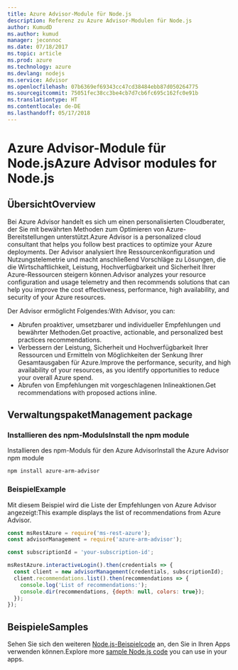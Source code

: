 ```yaml
---
title: Azure Advisor-Module für Node.js
description: Referenz zu Azure Advisor-Modulen für Node.js
author: KumudD
ms.author: kumud
manager: jeconnoc
ms.date: 07/18/2017
ms.topic: article
ms.prod: azure
ms.technology: azure
ms.devlang: nodejs
ms.service: Advisor
ms.openlocfilehash: 07b6369ef69343cc47cd38484ebb87d050264775
ms.sourcegitcommit: 75051fec38cc3be4cb7d7cb6fc695c162fc0e91b
ms.translationtype: HT
ms.contentlocale: de-DE
ms.lasthandoff: 05/17/2018
---
```

# <a name="azure-advisor-modules-for-nodejs"></a><span data-ttu-id="e4029-103">Azure Advisor-Module für Node.js</span><span class="sxs-lookup"><span data-stu-id="e4029-103">Azure Advisor modules for Node.js</span></span>

## <a name="overview"></a><span data-ttu-id="e4029-104">Übersicht</span><span class="sxs-lookup"><span data-stu-id="e4029-104">Overview</span></span>

<span data-ttu-id="e4029-105">Bei Azure Advisor handelt es sich um einen personalisierten Cloudberater, der Sie mit bewährten Methoden zum Optimieren von Azure-Bereitstellungen unterstützt.</span><span class="sxs-lookup"><span data-stu-id="e4029-105">Azure Advisor is a personalized cloud consultant that helps you follow best practices to optimize your Azure deployments.</span></span> <span data-ttu-id="e4029-106">Der Advisor analysiert Ihre Ressourcenkonfiguration und Nutzungstelemetrie und macht anschließend Vorschläge zu Lösungen, die die Wirtschaftlichkeit, Leistung, Hochverfügbarkeit und Sicherheit Ihrer Azure-Ressourcen steigern können.</span><span class="sxs-lookup"><span data-stu-id="e4029-106">Advisor analyzes your resource configuration and usage telemetry and then recommends solutions that can help you improve the cost effectiveness, performance, high availability, and security of your Azure resources.</span></span>

<span data-ttu-id="e4029-107">Der Advisor ermöglicht Folgendes:</span><span class="sxs-lookup"><span data-stu-id="e4029-107">With Advisor, you can:</span></span>
- <span data-ttu-id="e4029-108">Abrufen proaktiver, umsetzbarer und individueller Empfehlungen und bewährter Methoden.</span><span class="sxs-lookup"><span data-stu-id="e4029-108">Get proactive, actionable, and personalized best practices recommendations.</span></span>
- <span data-ttu-id="e4029-109">Verbessern der Leistung, Sicherheit und Hochverfügbarkeit Ihrer Ressourcen und Ermitteln von Möglichkeiten der Senkung Ihrer Gesamtausgaben für Azure.</span><span class="sxs-lookup"><span data-stu-id="e4029-109">Improve the performance, security, and high availability of your resources, as you identify opportunities to reduce your overall Azure spend.</span></span>
- <span data-ttu-id="e4029-110">Abrufen von Empfehlungen mit vorgeschlagenen Inlineaktionen.</span><span class="sxs-lookup"><span data-stu-id="e4029-110">Get recommendations with proposed actions inline.</span></span>

## <a name="management-package"></a><span data-ttu-id="e4029-111">Verwaltungspaket</span><span class="sxs-lookup"><span data-stu-id="e4029-111">Management package</span></span>

### <a name="install-the-npm-module"></a><span data-ttu-id="e4029-112">Installieren des npm-Moduls</span><span class="sxs-lookup"><span data-stu-id="e4029-112">Install the npm module</span></span>

<span data-ttu-id="e4029-113">Installieren des npm-Moduls für den Azure Advisor</span><span class="sxs-lookup"><span data-stu-id="e4029-113">Install the Azure Advisor npm module</span></span>

```bash
npm install azure-arm-advisor
```

### <a name="example"></a><span data-ttu-id="e4029-114">Beispiel</span><span class="sxs-lookup"><span data-stu-id="e4029-114">Example</span></span>

<span data-ttu-id="e4029-115">Mit diesem Beispiel wird die Liste der Empfehlungen von Azure Advisor angezeigt:</span><span class="sxs-lookup"><span data-stu-id="e4029-115">This example displays the list of recommendations from Azure Advisor.</span></span>

```javascript
const msRestAzure = require('ms-rest-azure');
const advisorManagement = require('azure-arm-advisor');

const subscriptionId = 'your-subscription-id';

msRestAzure.interactiveLogin().then(credentials => {
  const client = new advisorManagement(credentials, subscriptionId);
  client.recommendations.list().then(recommendations => {
    console.log('List of recommendations:');
    console.dir(recommendations, {depth: null, colors: true});
  });
});
```

## <a name="samples"></a><span data-ttu-id="e4029-116">Beispiele</span><span class="sxs-lookup"><span data-stu-id="e4029-116">Samples</span></span>

<span data-ttu-id="e4029-117">Sehen Sie sich den weiteren [Node.js-Beispielcode](https://azure.microsoft.com/resources/samples/?platform=nodejs) an, den Sie in Ihren Apps verwenden können.</span><span class="sxs-lookup"><span data-stu-id="e4029-117">Explore more [sample Node.js code](https://azure.microsoft.com/resources/samples/?platform=nodejs) you can use in your apps.</span></span>
